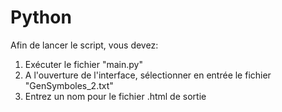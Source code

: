 # Python

Afin de lancer le script, vous devez:
<ol>
  <li>Exécuter le fichier "main.py"</li>
  <li>A l'ouverture de l'interface, sélectionner en entrée le fichier "GenSymboles_2.txt"</li>
  <li>Entrez un nom pour le fichier .html de sortie</li>
</ol>
